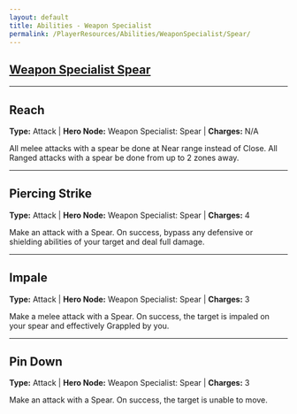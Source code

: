```yaml
---
layout: default
title: Abilities - Weapon Specialist
permalink: /PlayerResources/Abilities/WeaponSpecialist/Spear/
---
```

## [Weapon Specialist Spear](#Spear)

------------------------------------------------
## Reach
**Type:** Attack
 | **Hero Node:** Weapon Specialist: Spear
 | **Charges:** N/A

All melee attacks with a spear be done at Near range instead of Close. All Ranged attacks with a spear be done from up to 2 zones away.

------------------------------------------------
## Piercing Strike
**Type:** Attack
 | **Hero Node:** Weapon Specialist: Spear
 | **Charges:** 4

Make an attack with a Spear. On success, bypass any defensive or shielding abilities of your target and deal full damage.

------------------------------------------------
## Impale
**Type:** Attack
 | **Hero Node:** Weapon Specialist: Spear
 | **Charges:** 3

Make a melee attack with a Spear. On success, the target is impaled on your spear and effectively Grappled by you.

------------------------------------------------
## Pin Down
**Type:** Attack
 | **Hero Node:** Weapon Specialist: Spear
 | **Charges:** 3

Make an attack with a Spear. On success, the target is unable to move.